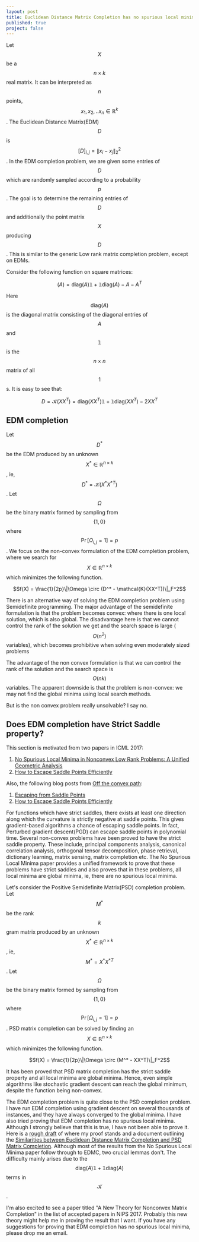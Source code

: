 ```yaml
---
layout: post
title: Euclidean Distance Matrix Completion has no spurious local minima?
published: true
project: false
---
```

Let $$X$$ be a $$n\times k$$ real matrix. It can be interpreted as $$n$$ points, $$x_1,x_2,..x_n \in \mathbb{R}^k$$. The Euclidean Distance Matrix(EDM) $$D$$ is $$[D]_{i,j} = \|x_i-x_j\|_2^2$$. In the EDM completion problem, we are given some entries of $$D$$ which are randomly sampled according to a probability $$p$$. The goal is to determine the remaining entries of $$D$$ and additionally the point matrix $$X$$ producing $$D$$. This is similar to the generic Low rank matrix completion problem, except on EDMs.

Consider the following function on square matrices:

$$\mathcal(A) = \text{diag}(A)\mathbb{1} + \mathbb{1}\text{diag}(A) - A - A^T$$

Here $$\text{diag}(A)$$ is the diagonal matrix consisting of the diagonal entries of $$A$$ and $$\mathbb{1}$$ is the $$n\times n$$ matrix of all $$1$$s. It is easy to see that:

$$D = \mathcal{K}(XX^T) = \text{diag}(XX^T)\mathbb{1} + \mathbb{1}\text{diag}(XX^T) -2 XX^T$$

## EDM completion

Let $$D^*$$ be the EDM produced by an unknown $$X^* \in \mathbb{R}^{n\times k}$$, ie, $$D^* = \mathcal{K}(X^*{X^*}^T)$$. Let $$\Omega$$ be the binary matrix formed by sampling from $$\{1,0\}$$ where $$\Pr[\Omega_{i,j}=1] = p$$. We focus on the non-convex formulation of the EDM completion problem, where we search for $$X \in \mathbb{R}^{n\times k}$$ which minimizes the following function.

$$f(X) = \frac{1}{2p}\|\Omega \circ (D^* - \mathcal{K}(XX^T))\|_F^2$$

There is an alternative way of solving the EDM completion problem using Semidefinite programming. The major advantage of the semidefinite formulation is that the problem becomes convex: where there is one local solution, which is also global. The disadvantage here is that we cannot control the rank of the solution we get and the search space is large ($$O(n^2)$$ variables), which becomes prohibitive when solving even moderately sized problems 

The advantage of the non convex formulation is that we can control the rank of the solution and the search space is $$O(nk)$$  variables. The apparent downside is that the problem is non-convex: we may not find the global minima using local search methods.

But is the non convex problem really unsolvable? I say no.

## Does EDM completion have Strict Saddle property?
This section is motivated from two papers in ICML 2017: 

 1. [No Spurious Local Minima in Nonconvex Low Rank Problems: A Unified Geometric Analysis](https://arxiv.org/abs/1704.00708)
 2. [How to Escape Saddle Points Efficiently](https://arxiv.org/abs/1703.00887)

Also, the following blog posts from [Off the convex path](http://www.offconvex.org/):

 1. [Escaping from Saddle Points](http://www.offconvex.org/2016/03/22/saddlepoints/)
 2. [How to Escape Saddle Points Efficiently](http://www.offconvex.org/2017/07/19/saddle-efficiency/)

For functions which have strict saddles, there exists at least one direction along which the curvature is strictly negative at saddle points. This gives gradient-based algorithms a chance of escaping saddle points. In fact, Perturbed gradient descent(PGD) can escape saddle points in polynomial time. Several non-convex problems have been proved to have the strict saddle property. These include, principal components analysis, canonical correlation analysis, orthogonal tensor decomposition, phase retrieval, dictionary learning, matrix sensing, matrix completion etc. The No Spurious Local Minima paper provides a unified framework to prove that these problems have strict saddles and also proves that in these problems, all local minima are global minima, ie, there are no spurious local minima.

Let's consider the Positive Semidefinite Matrix(PSD) completion problem. Let $$M^*$$ be the rank $$k$$ gram matrix produced by an unknown $$X^* \in \mathbb{R}^{n\times k}$$, ie, $$M^* = X^*{X^*}^T$$. Let $$\Omega$$ be the binary matrix formed by sampling from $$\{1,0\}$$ where $$\Pr[\Omega_{i,j}=1] = p$$. PSD matrix completion can be solved by finding an $$X \in \mathbb{R}^{n\times k}$$ which minimizes the following function.

$$f(X) = \frac{1}{2p}\|\Omega \circ (M^* - XX^T)\|_F^2$$

It has been proved that PSD matrix completion has the strict saddle property and all local minima are global minima. Hence, even simple algorithms like stochastic gradient descent can reach the global minimum, despite the function being non-convex.

The EDM completion problem is quite close to the PSD completion problem. I have run EDM completion using gradient descent on several thousands of instances, and they have always converged to the global minima. I have also tried proving that EDM completion has no spurious local minima. Although I strongly believe that this is true, I have not been able to prove it. Here is a [rough draft](/papers/EDMC.pdf) of where my proof stands and a document outlining the [Similarities between Euclidean Distance Matrix Completion and PSD Matrix Completion](papers/similarities.pdf). Although most of the results from the No Spurious Local Minima paper follow through to EDMC, two crucial lemmas don't. The difficulty mainly arises due to the $$\text{diag}(A)\mathbb{1} + \mathbb{1}\text{diag}(A)$$ terms in $$\mathcal{K}$$.

I'm also excited to see a paper titled "A New Theory for Nonconvex Matrix Completion" in the list of accepted papers in NIPS 2017. Probably this new theory might help me in proving the result that I want. If you have any suggestions for proving that EDM completion has no spurious local minima, please drop me an email.